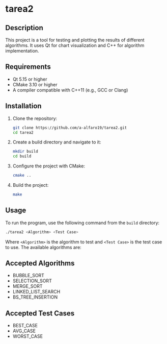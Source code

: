 # tarea2

## Description

This project is a tool for testing and plotting the results of different algorithms. It uses Qt for chart visualization and C++ for algorithm implementation.

## Requirements

- Qt 5.15 or higher
- CMake 3.10 or higher
- A compiler compatible with C++11 (e.g., GCC or Clang)

## Installation

1. Clone the repository:
    ```sh
    git clone https://github.com/a-alfaro19/tarea2.git
    cd tarea2
    ```

2. Create a build directory and navigate to it:
    ```sh
    mkdir build
    cd build
    ```

3. Configure the project with CMake:
    ```sh
    cmake ..
    ```

4. Build the project:
    ```sh
    make
    ```

## Usage

To run the program, use the following command from the `build` directory:

```sh
./tarea2 <Algorithm> <Test Case>
```

Where `<Algorithm>` is the algorithm to test and `<Test Case>` is the test case to use. The available algorithms are:

## Accepted Algorithms

- BUBBLE_SORT
- SELECTION_SORT
- MERGE_SORT
- LINKED_LIST_SEARCH
- BS_TREE_INSERTION

## Accepted Test Cases

- BEST_CASE
- AVG_CASE
- WORST_CASE